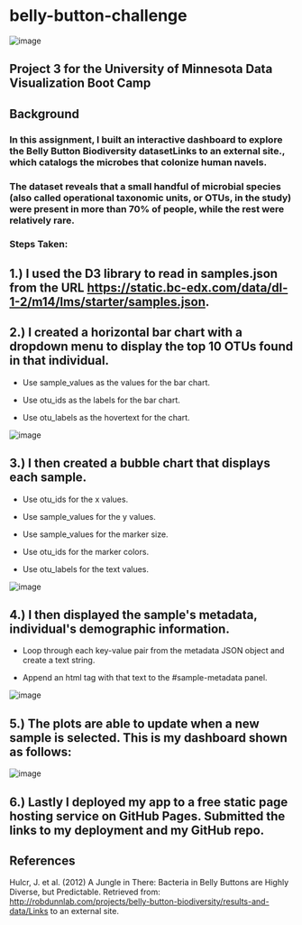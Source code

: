 # belly-button-challenge
![image](https://github.com/user-attachments/assets/d6de73d4-dfb2-4e22-b0c2-129e04111237)

## Project 3 for the University of Minnesota Data Visualization Boot Camp


## Background
### In this assignment, I built an interactive dashboard to explore the Belly Button Biodiversity datasetLinks to an external site., which catalogs the microbes that colonize human navels.

### The dataset reveals that a small handful of microbial species (also called operational taxonomic units, or OTUs, in the study) were present in more than 70% of people, while the rest were relatively rare.


### Steps Taken:

## 1.) I used the D3 library to read in samples.json from the URL https://static.bc-edx.com/data/dl-1-2/m14/lms/starter/samples.json.

## 2.) I created a horizontal bar chart with a dropdown menu to display the top 10 OTUs found in that individual.

  * Use sample_values as the values for the bar chart.

  * Use otu_ids as the labels for the bar chart.

  * Use otu_labels as the hovertext for the chart.

![image](https://github.com/user-attachments/assets/4f30285d-8446-4323-ab1c-bf9ab7149f2d)

## 3.) I then created a bubble chart that displays each sample.

  * Use otu_ids for the x values.

  * Use sample_values for the y values.

  * Use sample_values for the marker size.

  * Use otu_ids for the marker colors.

  * Use otu_labels for the text values.

![image](https://github.com/user-attachments/assets/85be3ef5-dfce-4942-bc2f-b4c5c001c738)

## 4.) I then displayed the sample's metadata, individual's demographic information.

  * Loop through each key-value pair from the metadata JSON object and create a text string.

  * Append an html tag with that text to the #sample-metadata panel.

![image](https://github.com/user-attachments/assets/cdff65f8-8a90-4f99-8531-ad3185bd17dd)

## 5.) The plots are able to update when a new sample is selected. This is my dashboard shown as follows:
![image](https://github.com/user-attachments/assets/cbf0749c-9735-48f9-adab-91252895882f)

## 6.) Lastly I deployed my app to a free static page hosting service on GitHub Pages. Submitted the links to my deployment and my GitHub repo. 















































## References
Hulcr, J. et al. (2012) A Jungle in There: Bacteria in Belly Buttons are Highly Diverse, but Predictable. Retrieved from: http://robdunnlab.com/projects/belly-button-biodiversity/results-and-data/Links to an external site.





